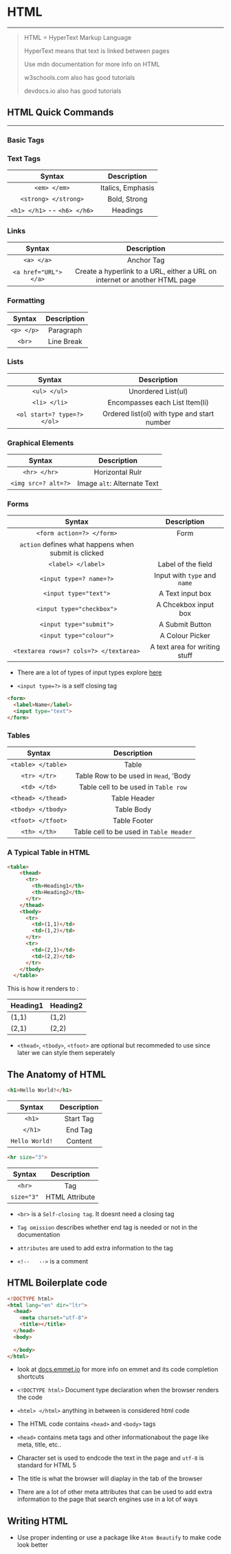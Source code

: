 # HTML

----

> HTML = HyperText Markup Language
>
> HyperText means that text is linked between pages
>
> Use mdn documentation for more info on HTML
> 
> w3schools.com also has good tutorials
> 
> devdocs.io also has good tutorials

## HTML Quick Commands

---

### Basic Tags



### Text Tags

| Syntax      | Description |
| :-----------: | :-----------: |
| `<em> </em>` | Italics, Emphasis |
| `<strong> </strong>` | Bold, Strong | 
| `<h1> </h1>` -- `<h6> </h6>` | Headings |



### Links

| Syntax      | Description |
| :-----------: | :-----------: |
| `<a> </a>` | Anchor Tag |
| `<a href="URL"> </a>` | Create a hyperlink to a URL, either a URL on internet or another HTML page |

### Formatting


| Syntax      | Description |
| :-----------: | :-----------: |
| `<p> </p>` | Paragraph | 
| `<br>` | Line Break |


### Lists

| Syntax      | Description |
| :-----------: | :-----------: |
| `<ul> </ul>` | Unordered List(ul) |
| `<li> </li>` | Encompasses each List Item(li) |
| `<ol start=? type=?> </ol>` | Ordered list(ol) with type and start number |

### Graphical Elements

| Syntax      | Description |
| :-----------: | :-----------: |
| `<hr> </hr>` | Horizontal Rulr | 
| `<img src=? alt=?>` | Image `alt`: Alternate Text  |

### Forms


| Syntax      | Description |
| :-----------: | :-----------: |
| `<form action=?> </form>` | Form 
`action` defines what happens when submit is clicked|
| `<label> </label>` | Label of the field |
| `<input type=? name=?>` | Input with `type` and `name` |
| `<input type="text">` | A Text input box |
| `<input type="checkbox">` | A Chcekbox input box |
| `<input type="submit">` | A Submit Button |
| `<input type="colour">` | A Colour Picker |
| `<textarea rows=? cols=?> </textarea>` | A text area for writing stuff |

* There are a lot of types of input types explore [here](https://developer.mozilla.org/en-US/docs/Web/HTML/Element/input)

* `<input type=?>` is a self closing tag

```HTML
<form>
  <label>Name</label>
  <input type="text">
</form>
```
### Tables

| Syntax      | Description |
| :-----------: | :-----------: |
| `<table> </table>` | Table |
| `<tr> </tr>` | Table Row to be used in `Head`, 'Body|
| `<td> </td>` | Table cell to be used in `Table row` |
| `<thead> </thead>` | Table Header |
| `<tbody> </tbody>` | Table Body |
| `<tfoot> </tfoot>` | Table Footer |
| `<th> </th>` | Table cell to be used in `Table Header` |

### A Typical Table in HTML

```HTML
<table>
    <thead>
      <tr>
        <th>Heading1</th>
        <th>Heading2</th>
      </tr>
    </thead>
    <tbody>
      <tr>
        <td>(1,1)</td>
        <td>(1,2)</td>
      </tr>
      <tr>
        <td>(2,1)</td>
        <td>(2,2)</td>
      </tr>
    </tbody>
  </table>
```
This is how it renders to : 

<table>
    <thead>
      <tr>
        <th>Heading1</th>
        <th>Heading2</th>
      </tr>
    </thead>
    <tbody>
      <tr>
        <td>(1,1)</td>
        <td>(1,2)</td>
      </tr>
      <tr>
        <td>(2,1)</td>
        <td>(2,2)</td>
      </tr>
    </tbody>
  </table>

* `<thead>`, `<tbody>`, `<tfoot>` are optional but recommeded to use since later we can style them seperately


## The Anatomy of HTML

```HTML
<h1>Hello World!</h1>
```

| Syntax      | Description |
| :-----------: | :-----------: |
| `<h1>`      | Start Tag   |
| `</h1>`     | End Tag     |
| `Hello World!` | Content  |


```HTML
<hr size="3">
```

| Syntax      | Description |
| :-----------: | :-----------: |
| `<hr>`      |  Tag   |
| `size="3"`     | HTML Attribute   |

* `<br>` is a `Self-closing tag`. It doesnt need a closing tag

* `Tag omission` describes whether end tag is needed or not in the documentation

* `attributes` are used to add extra information to the tag

* `<!--   -->` is a comment

## HTML Boilerplate code

```HTML
<!DOCTYPE html>
<html lang="en" dir="ltr">
  <head>
    <meta charset="utf-8">
    <title></title>
  </head>
  <body>
    
  </body>
</html>
```
* look at [docs.emmet.io](docs.emmet.io/cheat-sheet) for more info on emmet and its code completion shortcuts

* `<!DOCTYPE html>` Document type declaration when the browser renders the code

* `<html> </html>` anything in between is considered html code

* The HTML code contains `<head>` and `<body>` tags

* `<head>` contains meta tags and other informationabout the page like meta, title, etc..

* Character set is used to endcode the text in the page and `utf-8` is standard for HTML 5

* The title is what the browser will diaplay in the tab of the browser

* There are a lot of other meta attributes that can be used to add extra information to the page that search engines use in a lot of ways
  
## Writing HTML

* Use proper indenting or use a package like `Atom Beautify` to make code look better



